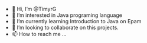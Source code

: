 - 👋 Hi, I’m @TimyrG
- 👀 I’m interested in Java programing language
- 🌱 I’m currently learning Introduction to Java on Epam
- 💞️ I’m looking to collaborate on this projects.
- 📫 How to reach me ...

<!---
TimyrG/TimyrG is a ✨ special ✨ repository because its `README.md` (this file) appears on your GitHub profile.
You can click the Preview link to take a look at your changes.
--->
